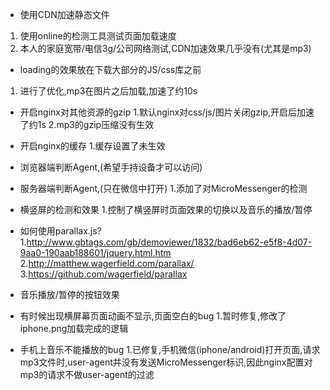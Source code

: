  - 使用CDN加速静态文件
1. 使用online的检测工具测试页面加载速度
2. 本人的家庭宽带/电信3g/公司网络测试,CDN加速效果几乎没有(尤其是mp3)

 - loading的效果放在下载大部分的JS/css库之前

1. 进行了优化,mp3在图片之后加载,加速了约10s

 - 开启nginx对其他资源的gzip
  1.默认nginx对css/js/图片关闭gzip,开启后加速了约1s
  2.mp3的gzip压缩没有生效

 - 开启nginx的缓存
  1.缓存设置了未生效
 
 - 浏览器端判断Agent,(希望手持设备才可以访问)

 - 服务器端判断Agent,(只在微信中打开)
  1.添加了对MicroMessenger的检测

 - 横竖屏的检测和效果
  1.控制了横竖屏时页面效果的切换以及音乐的播放/暂停

 - 如何使用parallax.js?
  1.http://www.gbtags.com/gb/demoviewer/1832/bad6eb62-e5f8-4d07-9aa0-190aab188601/jquery.html.htm
  2.http://matthew.wagerfield.com/parallax/
  3.https://github.com/wagerfield/parallax

 - 音乐播放/暂停的按钮效果

 - 有时候出现横屏幕页面动画不显示,页面空白的bug
  1.暂时修复,修改了iphone.png加载完成的逻辑

 - 手机上音乐不能播放的bug
  1.已修复,手机微信(iphone/android)打开页面,请求mp3文件时,user-agent并没有发送MicroMessenger标识,因此nginx配置对mp3的请求不做user-agent的过滤
